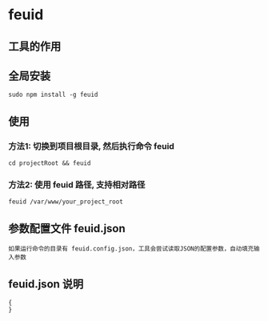 
# feuid

## 工具的作用
    

## 全局安装
    sudo npm install -g feuid

## 使用
### 方法1: 切换到项目根目录, 然后执行命令 feuid
    cd projectRoot && feuid

### 方法2: 使用 feuid 路径, 支持相对路径
    feuid /var/www/your_project_root

## 参数配置文件 feuid.json
	如果运行命令的目录有 feuid.config.json，工具会尝试读取JSON的配置参数，自动填充输入参数

## feuid.json 说明
	{
	}
